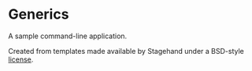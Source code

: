 # Generics

A sample command-line application.

Created from templates made available by Stagehand under a BSD-style
[license](https://github.com/dart-lang/stagehand/blob/master/LICENSE).
